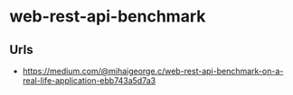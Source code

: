 # web-rest-api-benchmark

## Urls

- https://medium.com/@mihaigeorge.c/web-rest-api-benchmark-on-a-real-life-application-ebb743a5d7a3
